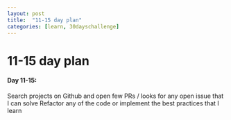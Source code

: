 ```yaml
---
layout: post
title:  "11-15 day plan"
categories: [learn, 30dayschallenge]
---
```

# 11-15 day plan

#### Day 11-15:
Search projects on Github and open few PRs / looks for any open issue that I can solve
Refactor any of the code or implement the best practices that I learn 



